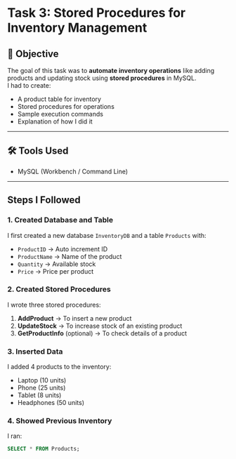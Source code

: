 # Task 3: Stored Procedures for Inventory Management

## 🎯 Objective
The goal of this task was to **automate inventory operations** like adding products and updating stock using **stored procedures** in MySQL.  
I had to create:
- A product table for inventory
- Stored procedures for operations
- Sample execution commands
- Explanation of how I did it

---

## 🛠️ Tools Used
- MySQL (Workbench / Command Line)

---

## Steps I Followed

### 1. Created Database and Table
I first created a new database `InventoryDB` and a table `Products` with:
- `ProductID` → Auto increment ID
- `ProductName` → Name of the product
- `Quantity` → Available stock
- `Price` → Price per product

### 2. Created Stored Procedures
I wrote three stored procedures:
1. **AddProduct** → To insert a new product  
2. **UpdateStock** → To increase stock of an existing product  
3. **GetProductInfo** (optional) → To check details of a product  

### 3. Inserted Data
I added 4 products to the inventory:
- Laptop (10 units)
- Phone (25 units)
- Tablet (8 units)
- Headphones (50 units)

### 4. Showed Previous Inventory
I ran:
```sql
SELECT * FROM Products;

